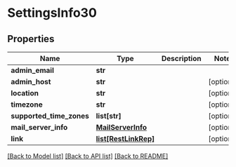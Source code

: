 # SettingsInfo30

## Properties
Name | Type | Description | Notes
------------ | ------------- | ------------- | -------------
**admin_email** | **str** |  | 
**admin_host** | **str** |  | [optional] 
**location** | **str** |  | [optional] 
**timezone** | **str** |  | [optional] 
**supported_time_zones** | **list[str]** |  | [optional] 
**mail_server_info** | [**MailServerInfo**](MailServerInfo.md) |  | [optional] 
**link** | [**list[RestLinkRep]**](RestLinkRep.md) |  | [optional] 

[[Back to Model list]](../README.md#documentation-for-models) [[Back to API list]](../README.md#documentation-for-api-endpoints) [[Back to README]](../README.md)


